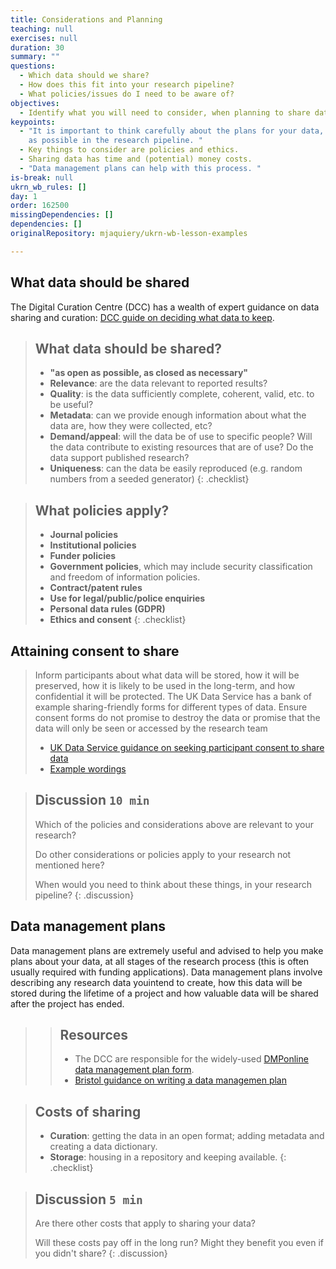 ```yaml
---
title: Considerations and Planning
teaching: null
exercises: null
duration: 30
summary: ""
questions:
  - Which data should we share?
  - How does this fit into your research pipeline?
  - What policies/issues do I need to be aware of?
objectives:
  - Identify what you will need to consider, when planning to share data
keypoints:
  - "It is important to think carefully about the plans for your data, as early
    as possible in the research pipeline. "
  - Key things to consider are policies and ethics.
  - Sharing data has time and (potential) money costs.
  - "Data management plans can help with this process. "
is-break: null
ukrn_wb_rules: []
day: 1
order: 162500
missingDependencies: []
dependencies: []
originalRepository: mjaquiery/ukrn-wb-lesson-examples

---
```

## What data should be shared

The Digital Curation Centre (DCC) has a wealth of expert guidance on data sharing and curation: [DCC guide on deciding what data to keep](https://www.dcc.ac.uk/guidance/how-guides/five-steps-decide-what-data-keep). 

> ## What data should be shared?
> * **"as open as possible, as closed as necessary"**
> * **Relevance**: are the data relevant to reported results?
> * **Quality**: is the data sufficiently complete, coherent, valid, etc. to be useful?
> * **Metadata**: can we provide enough information about what the data are, how they were collected, etc?
> * **Demand/appeal**: will the data be of use to specific people? Will the data contribute to existing resources that are of use? Do the data support published research?
> * **Uniqueness**: can the data be easily reproduced (e.g. random numbers from a seeded generator)
{: .checklist}

> ## What policies apply?
> * **Journal policies**
> * **Institutional policies**
> * **Funder policies**
> * **Government policies**, which may include security classification and freedom of information policies.
> * **Contract/patent rules**
> * **Use for legal/public/police enquiries**
> * **Personal data rules (GDPR)**
> * **Ethics and consent**
{: .checklist}

## Attaining consent to share
>
>Inform participants about what data will be stored, how it will be preserved, how it is likely to be used in the long-term, and how confidential it will be protected. The UK Data Service has a bank of example sharing-friendly forms for different types of data. Ensure consent forms do not promise to destroy the data or promise that the data will only be seen or accessed by the research team
> * [UK Data Service guidance on seeking participant consent to share data](https://www.ukdataservice.ac.uk/manage-data/legal-ethical/consent-data-sharing.aspx)
> * [Example wordings](https://www.ukdataservice.ac.uk/manage-data/legal-ethical/consent-data-sharing/consent-forms.aspx)

> ## Discussion `10 min`
> Which of the policies and considerations above are relevant to your research?
> 
> Do other considerations or policies apply to your research not mentioned here?
> 
> When would you need to think about these things, in your research pipeline?
{: .discussion}

## Data management plans

Data management plans are extremely useful and advised to help you make plans about your data, at all stages of the research process (this is often usually required with funding applications). Data management plans involve describing any research data youintend to create, how this data will be stored during the lifetime of a project and how valuable data will be shared after the project has ended.

> > ## Resources
> > * The DCC are responsible for the widely-used [DMPonline data management plan form](https://dmponline.dcc.ac.uk/).
> > * [Bristol guidance on writing a data managemen plan](https://www.bristol.ac.uk/staff/researchers/data/writing-a-data-management-plan/)

> ## Costs of sharing
> * **Curation**: getting the data in an open format; adding metadata and creating a data dictionary.
> * **Storage**: housing in a repository and keeping available.
{: .checklist}

> ## Discussion `5 min`
> 
> Are there other costs that apply to sharing your data?
>
> Will these costs pay off in the long run? Might they benefit you even if you didn't share? 
{: .discussion}

